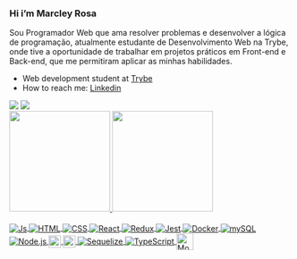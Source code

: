 ### Hi i’m Marcley Rosa
Sou Programador Web que ama resolver problemas e desenvolver a lógica de programação, atualmente estudante de Desenvolvimento Web na Trybe, onde tive a oportunidade de trabalhar em projetos práticos em Front-end e Back-end, que me permitiram aplicar as minhas habilidades.
-  Web development student at [Trybe](https://www.betrybe.com/)
-  How to reach me: [Linkedin](https://www.linkedin.com/in/marcley-rosa-8169a6105/)
<!--
**MarcleyRosa/MarcleyRosa** is a ✨ _special_ ✨ repository because its `README.md` (this file) appears on your GitHub profile.

<img src="https://user-images.githubusercontent.com/81328619/213875785-400ae517-156b-4aca-a787-bac75d84c393.gif" min-width="400px" max-width="400px" width="400px" align="right" alt="Computador">

Here are some ideas to get you started:

- 🔭 I’m currently working on ...
- 🌱 development student at Trybe
- 👯 I’m looking to collaborate on ...
- 🤔 I’m looking for help with ...
- 💬 Ask me about ...
- 📫 How to reach me: ...
- 😄 Pronouns: ...
- ⚡ Fun fact: ...
-->
<div>
    <a href="https://www.linkedin.com/in/marcley-rosa-8169a6105/" target="_blank"><img src="https://img.shields.io/badge/-LinkedIn-%230077B5?style=for-the-badge&logo=linkedin&logoColor=white" target="_blank"></a> 
      <a href="https://mail.google.com/mail/u/0/#inbox" target="_blank"><img src="https://img.shields.io/badge/Gmail-D14836?style=for-the-badge&logo=gmail&logoColor=white" target="_blank"></a> 
 </div>
<div>
<a href="https://github.com/MarcleyRosa">
<img height="180em" src="https://github-readme-stats.vercel.app/api/top-langs/?username=MarcleyRosa&layout=compact&langs_count=7&theme=dracula"/>
  </ br>
  </ br>
<img height="180em" src="https://github-readme-stats.vercel.app/api?username=MarcleyRosa&show_icons=true&theme=dracula&include_all_commits=true&count_private=true"/>
</div>
<div style="display: inline_block"><br>
  <img align="center" alt="Js" src="https://img.shields.io/badge/-JavaScript-%23F7DF1C?style=flat-     square&logo=javascript&logoColor=000000&labelColor=%23F7DF1C&color=%23FFCE5A">
  <img align="center" alt="HTML" src="https://img.shields.io/badge/-HTML5-%23E44D27?style=flat-square&logo=html5&logoColor=ffffff">
  <img align="center" alt="CSS" src="https://img.shields.io/badge/-CSS3-%231572B6?style=flat-square&logo=css3">
  <img align="center" alt="React" src="https://img.shields.io/badge/-React-7159c1?style=flat-square&logo=react&logoColor=ffffff">
  <img align="center" alt="Redux" src="https://img.shields.io/badge/-Redux-61DAFB?style=flat-square&logo=redux&logoColor=6a4daf">
  <img align="center" alt="Jest" src="https://img.shields.io/badge/-Jest-%23F7DF1C?style=flat-square&logo=jest&logoColor=000000&labelColor=%23F7DF1C&color=%23FFCE5A">
  <img align="center" alt="Docker" src="https://img.shields.io/badge/-Docker-2496ED?style=flat-square&logo=Docker&logoColor=white">
  <img align="center" alt="mySQL" src="https://img.shields.io/badge/-MySQL-4479A1?style=flat-square&logo=MySQL&logoColor=white">
  <img align="center" alt="Node.js" src="https://img.shields.io/badge/-Node.js-339933?style=flat-square&logo=Node.js&logoColor=white">
  <img align="center" alt="Express.js" height="22" src="https://img.shields.io/badge/express.js-%23404d59.svg?style=for-the-badge&logo=express&logoColor=%2361DAFB">
  <img align="center" alt="Mocha" height="22" src="https://img.shields.io/badge/-mocha-%238D6748?style=for-the-badge&logo=mocha&logoColor=white">
  <img align="center" alt="Sequelize" src="https://img.shields.io/badge/-Sequelize-%231572B6?style=flat-square&logo=sequelize">
  <img align="center" alt="TypeScript" src="https://img.shields.io/badge/-TypeScript-007ACC?style=flat-square&logo=Typescript&logoColor=white">
  <img align="center" alt="MongoDB" width="30" src="https://img.shields.io/badge/MongoDB-4EA94B?style=for-the-badge&logo=mongodb&logoColor=white">
</div>


##
